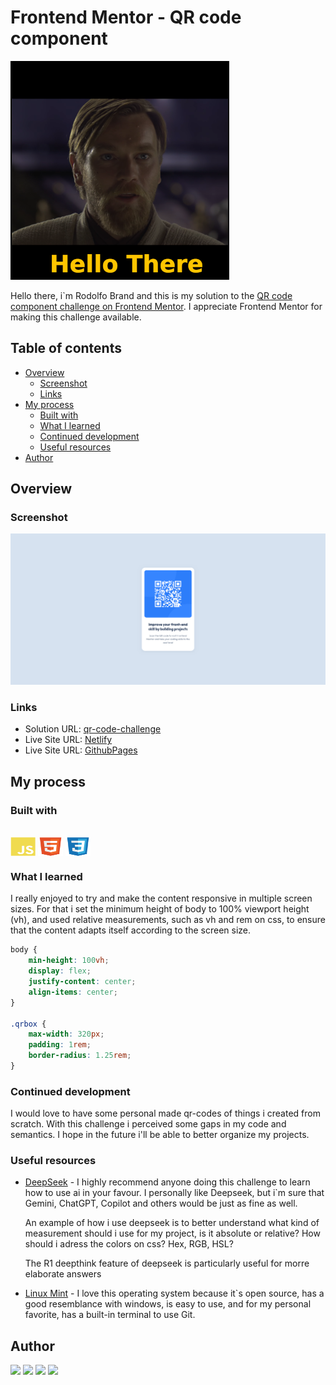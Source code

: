 # Frontend Mentor - QR code component

![](/src/images/hello-there.png)

Hello there, i`m Rodolfo Brand and this is my solution to the [QR code component challenge on Frontend Mentor](https://www.frontendmentor.io/challenges/qr-code-component-iux_sIO_H). I appreciate Frontend Mentor for making this challenge available.

## Table of contents

- [Overview](#overview)
  - [Screenshot](#screenshot)
  - [Links](#links)
- [My process](#my-process)
  - [Built with](#built-with)
  - [What I learned](#what-i-learned)
  - [Continued development](#continued-development)
  - [Useful resources](#useful-resources)
- [Author](#author)

## Overview

### Screenshot

![](./src/images/screenshot.png)

### Links

- Solution URL: [qr-code-challenge](https://www.frontendmentor.io/solutions/qr-code-challenge-Y7D2iMiDUu)
- Live Site URL: [Netlify](https://heartfelt-salamander-c5ea3a.netlify.app/)
- Live Site URL: [GithubPages](https://rodolfo-brand.github.io/challenge-qr-code-component/)

## My process

### Built with

<div style="display: inline_block"><br>
  <img align="center" alt="Js" height="30" width="40" src="https://raw.githubusercontent.com/devicons/devicon/master/icons/javascript/javascript-plain.svg">
  <img align="center" alt="HTML" height="30" width="40" src="https://raw.githubusercontent.com/devicons/devicon/master/icons/html5/html5-original.svg">
  <img align="center" alt="CSS" height="30" width="40" src="https://raw.githubusercontent.com/devicons/devicon/master/icons/css3/css3-original.svg">
</div>

### What I learned

I really enjoyed to try and make the content responsive in multiple screen sizes. For that i set the minimum height of body to 100% viewport height (vh), and used relative measurements, such as vh and rem on css, to ensure that the content adapts itself according to the screen size.

```css
body {
    min-height: 100vh;
    display: flex;
    justify-content: center;
    align-items: center;
}

.qrbox {
    max-width: 320px;
    padding: 1rem;
    border-radius: 1.25rem;
}

```

### Continued development

I would love to have some personal made qr-codes of things i created from scratch. With this challenge i perceived some gaps in my code and semantics. I hope in the future i'll be able to better organize my projects.

### Useful resources

- [DeepSeek](https://www.deepseek.com/) - I highly recommend anyone doing this challenge to learn how to use ai in your favour. I personally like Deepseek, but i`m sure that Gemini, ChatGPT, Copilot and others would be just as fine as well.

    An example of how i use deepseek is to better understand what kind of measurement should i use for my project, is it absolute or relative? How should i adress the colors on css? Hex, RGB, HSL?

    The R1 deepthink feature of deepseek is particularly useful for morre elaborate answers

- [Linux Mint](https://linuxmint.com/) - I love this operating system because it`s open source, has a good resemblance with windows, is easy to use, and for my personal favorite, has a built-in terminal to use Git.


## Author
<div>
  <a href="https://instagram.com/rodolfo__brand" target="_blank"><img src="https://img.shields.io/badge/-Instagram-%23E4405F?style=for-the-badge&logo=instagram&logoColor=white" target="_blank"></a>
  <a href="mailto:rodolfonbrand@gmail.com"><img src="https://img.shields.io/badge/-Gmail-%2300094B?style=for-the-badge&logo=gmail&logoColor=white" target="_blank"></a>
  <a href="https://www.linkedin.com/in/rodolfonbrand/" target="_blank"><img src="https://img.shields.io/badge/-LinkedIn-0077B5?style=for-the-badge&logo=linkedin&logoColor=white" target="_blank"></a>
  <a href="https.github.com/rodolfo-brand" target="_blank"><img src="https://img.shields.io/badge/-GitHub-212121?style=for-the-badge&logo=github&logoColor=white" target="_blank"></a>
</div>
